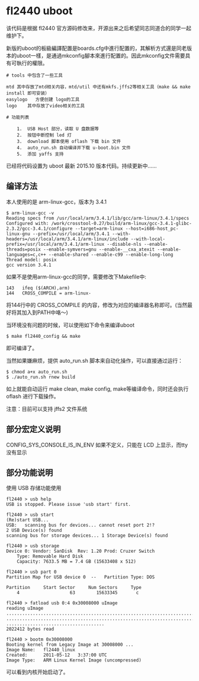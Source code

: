 fl2440 uboot
====

  该代码是根据 fl2440 官方源码修改来，开源出来之后希望同志同道合的同学一起维护下。
  
  新版的uboot的板級編譯配置是boards.cfg中進行配置的，其解析方式還是同老版本的uboot一樣，是通過mkconfig腳本來進行配置的。因此mkconfig文件需要具有可執行的權限。
  
    # tools 中包含了一些工具
  
	mtd	其中存放了mtd相关内容，mtd/util 中还有mkfs.jffs2等相关工具（make && make install 即可安装）
	easylogo   方便创建 logo的工具
	logo	其中存放了video相关的工具

    # 功能列表
    
        1.  USB Host 部分，读取 U 盘数据等
        2.  按钮中断控制 led 灯
        3.  download 脚本使用 oflash 下载 bin 文件
        4.  auto_run.sh 自动编译并下载 u-boot.bin 文件
        5.  添加 yaffs 支持

  已经将代码设置为 uboot 最新 2015.10 版本代码。持续更新中......

 编译方法
------------------------------
  
  本人使用的是 arm-linux-gcc，版本为 3.4.1
  
    $ arm-linux-gcc -v
    Reading specs from /usr/local/arm/3.4.1/lib/gcc/arm-linux/3.4.1/specs
    Configured with: /work/crosstool-0.27/build/arm-linux/gcc-3.4.1-glibc-2.3.2/gcc-3.4.1/configure --target=arm-linux --host=i686-host_pc-linux-gnu --prefix=/usr/local/arm/3.4.1 --with-headers=/usr/local/arm/3.4.1/arm-linux/include --with-local-prefix=/usr/local/arm/3.4.1/arm-linux --disable-nls --enable-threads=posix --enable-symvers=gnu --enable-__cxa_atexit --enable-languages=c,c++ --enable-shared --enable-c99 --enable-long-long
    Thread model: posix
    gcc version 3.4.1

  如果不是使用arm-linux-gcc的同学，需要修改下Makefile中:
  
    143   ifeq ($(ARCH),arm)
    144   CROSS_COMPILE = arm-linux- 

将144行中的 CROSS_COMPILE 的内容，修改为对应的编译器名称即可。(当然最好将其加入到PATH中咯～)

  当环境没有问题的时候，可以使用如下命令来编译uboot
  
    $ make fl2440_config && make

  即可编译了。

当然如果嫌麻烦，提供 auto_run.sh 脚本来自动化操作，可以直接通过运行：
    
    $ chmod a+x auto_run.sh
    $ ./auto_run.sh rnew build
    
如上就能自动运行 make clean, make config, make等编译命令，同时还会执行 oflash 进行下载操作。

注意：目前可以支持 jffs2 文件系统

部分宏定义说明
------------------------------

CONFIG_SYS_CONSOLE_IS_IN_ENV       如果不定义，只能在 LCD 上显示，而tty没有显示

部分功能说明
------------------------------

使用 USB 存储功能使用

    fl2440 > usb help
    USB is stopped. Please issue 'usb start' first.

    fl2440 > usb start
    (Re)start USB...
    USB:   scanning bus for devices... cannot reset port 2!?
    2 USB Device(s) found
    scanning bus for storage devices... 1 Storage Device(s) found

    fl2440 > usb storage
    Device 0: Vendor: SanDisk  Rev: 1.20 Prod: Cruzer Switch
        Type: Removable Hard Disk
        Capacity: 7633.5 MB = 7.4 GB (15633408 x 512)

    fl2440 > usb part 0
    Partition Map for USB device 0  --   Partition Type: DOS
    
    Partition     Start Sector     Num Sectors     Type
        4                   63        15633345       c

    fl2440 > fatload usb 0:4 0x30008000 uImage
    reading uImage
    ................................................................................
    ................................................................................
    .....................................
    2022412 bytes read

    fl2440 > bootm 0x30008000
    Booting kernel from Legacy Image at 30008000 ...
    Image Name:   fl2440_linux
    Created:      2011-05-12   3:37:00 UTC
    Image Type:   ARM Linux Kernel Image (uncompressed)

可以看到内核开始启动了。
